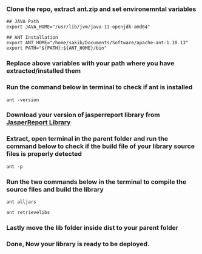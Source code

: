 ### Clone the repo, extract ant.zip and set environemntal variables
```
## JAVA Path
export JAVA_HOME="/usr/lib/jvm/java-11-openjdk-amd64"

## ANT Installation
export ANT_HOME="/home/sakib/Documents/Software/apache-ant-1.10.13"
export PATH="${PATH}:${ANT_HOME}/bin"
```
### Replace above variables with your path where you have extracted/installed them

### Run the command below in terminal to check if ant is installed
```
ant -version
```
### Download your version of jasperreport library from [JasperReport Library](https://sourceforge.net/projects/jasperreports/files/jasperreports/)

### Extract, open terminal in the parent folder and run the command below to check if the build file of your library source files is properly detected
```
ant -p
```
### Run the two commands below in the terminal to compile the source files and build the library
```
ant alljars

ant retrievelibs
```
### Lastly move the lib folder inside dist to your parent folder

### Done, Now your library is ready to be deployed.
